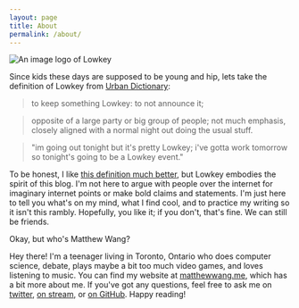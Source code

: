 ```yaml
---
layout: page
title: About
permalink: /about/
---
```


![An image logo of Lowkey]({{site.baseurl}}/img/lowkey-transparent.png)

Since kids these days are supposed to be young and hip, lets take the definition of Lowkey from [Urban Dictionary](http://www.urbandictionary.com/define.php?term=low+key&defid=1312270):

> to keep something Lowkey: to not announce it;

> opposite of a large party or big group of people; not much emphasis, closely aligned with a normal night out doing the usual stuff.

> "im going out tonight but it's pretty Lowkey; i've gotta work tomorrow so tonight's going to be a Lowkey event."

To be honest, I like [this definition much better](http://www.urbandictionary.com/define.php?term=low+key&defid=2721080), but Lowkey embodies the spirit of this blog. I'm not here to argue with people over the internet for imaginary internet points or make bold claims and statements. I'm just here to tell you what's on my mind, what I find cool, and to practice my writing so it isn't this rambly. Hopefully, you like it; if you don't, that's fine. We can still be friends.

Okay, but who's Matthew Wang?

Hey there! I'm a teenager living in Toronto, Ontario who does computer science, debate, plays maybe a bit too much video games, and loves listening to music. You can find my website at [matthewwang.me](http://matthewwang.me), which has a bit more about me. If you've got any questions, feel free to ask me on [twitter](http://twitter.com/malsf21), [on stream](http://twitch.tv/malsf21), or [on GitHub](http://github.com/malsf21). Happy reading!
